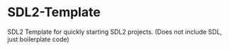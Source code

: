 # SDL2-Template
SDL2 Template for quickly starting SDL2 projects.  (Does not include SDL, just boilerplate code)

